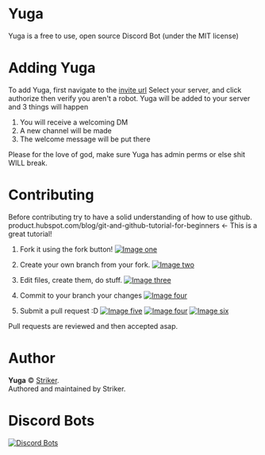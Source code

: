 # Yuga
Yuga is a free to use, open source Discord Bot (under the MIT license)

# Adding Yuga
To add Yuga, first navigate to the [invite url](https://discordapp.com/oauth2/authorize?client_id=294141889010204684&scope=bot&permissions=8)
Select your server, and click authorize then verify you aren't a robot.
Yuga will be added to your server and 3 things will happen
1) You will receive a welcoming DM
2) A new channel will be made
3) The welcome message will be put there

Please for the love of god, make sure Yuga has admin perms or else shit WILL break.

# Contributing
Before contributing try to have a solid understanding of how to use github.
product.hubspot.com/blog/git-and-github-tutorial-for-beginners <- This is a great tutorial!

1. Fork it using the fork button!
[![Image one](https://i.imgur.com/wRzqJ5C.png)](https://i.imgur.com/wRzqJ5C.png)


2. Create your own branch from your fork.
[![Image two](https://i.imgur.com/YXwUELX.png)](https://i.imgur.com/YXwUELX.png)


3. Edit files, create them, do stuff.
[![Image three](https://i.imgur.com/W2eV7dY.png)](https://i.imgur.com/W2eV7dY.png)


4. Commit to your branch your changes
[![Image four](https://i.imgur.com/dFaU0Zy.png)](https://i.imgur.com/dFaU0Zy.png)


5. Submit a pull request :D
[![Image five](https://i.imgur.com/fPmDGC0.png)](https://i.imgur.com/fPmDGC0.png)
[![Image four](https://i.imgur.com/exNDe30.png)](https://i.imgur.com/exNDe30.png)
[![Image six](https://i.imgur.com/MvOFAHd.png)](https://i.imgur.com/MvOFAHd.png)


Pull requests are reviewed and then accepted asap.<br>

# Author

**Yuga** © [Striker](https://github.com/strikerrr).<br>
Authored and maintained by Striker.

# Discord Bots
[![Discord Bots](https://discordbots.org/api/widget/294141889010204684.svg)](https://discordbots.org/bot/294141889010204684)
